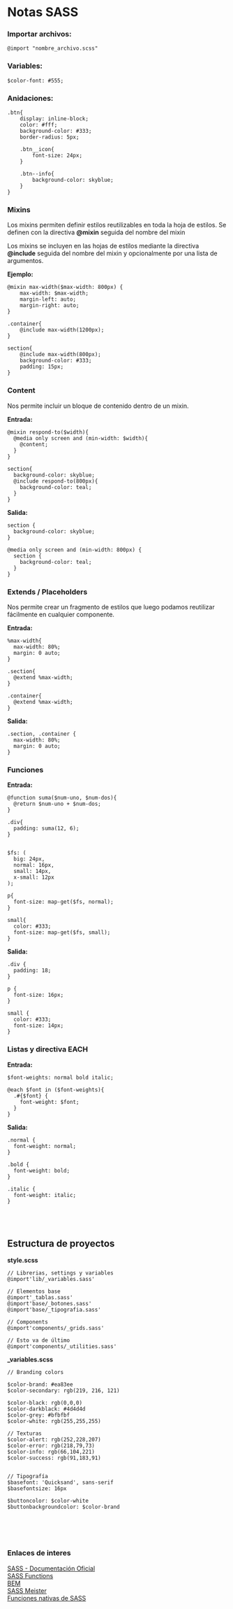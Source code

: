 # Notas SASS #

### Importar archivos: ###

`@import "nombre_archivo.scss"`


### Variables: ###

`$color-font: #555;`


### Anidaciones: ###

~~~
.btn{
	display: inline-block;
	color: #fff;
	background-color: #333;
	border-radius: 5px;

	.btn__icon{
		font-size: 24px;
	}

	.btn--info{
		background-color: skyblue;
	}
}
~~~


### Mixins ###

Los mixins permiten definir estilos reutilizables en toda la hoja de estilos.
Se definen con la directiva **@mixin** seguida del nombre del mixin

Los mixins se incluyen en las hojas de estilos mediante la directiva **@include** seguida del nombre del mixin y opcionalmente por una lista de argumentos.

**Ejemplo:**
~~~
@mixin max-width($max-width: 800px) {
	max-width: $max-width;
	margin-left: auto;
	margin-right: auto;
}

.container{
	@include max-width(1200px);
}

section{
	@include max-width(800px);
	background-color: #333;
	padding: 15px;
}
~~~


### Content ###

Nos permite incluir un bloque de contenido dentro de un mixin.

**Entrada:**

~~~
@mixin respond-to($width){
  @media only screen and (min-width: $width){
    @content;
  }
}

section{
  background-color: skyblue;
  @include respond-to(800px){
    background-color: teal;
  }
}
~~~

**Salida:**

~~~
section {
  background-color: skyblue;
}

@media only screen and (min-width: 800px) {
  section {
    background-color: teal;
  }
}
~~~


### Extends / Placeholders ###

Nos permite crear un fragmento de estilos que luego podamos reutilizar fácilmente en cualquier componente.

**Entrada:**

~~~
%max-width{
  max-width: 80%;
  margin: 0 auto;
}

.section{
  @extend %max-width;
}

.container{
  @extend %max-width;
}
~~~

**Salida:**

~~~
.section, .container {
  max-width: 80%;
  margin: 0 auto;
}
~~~


### Funciones ###

**Entrada:**

~~~
@function suma($num-uno, $num-dos){
  @return $num-uno + $num-dos;
}

.div{
  padding: suma(12, 6);
}


$fs: (
  big: 24px,
  normal: 16px,
  small: 14px,
  x-small: 12px
);

p{
  font-size: map-get($fs, normal);
}

small{
  color: #333;
  font-size: map-get($fs, small);
}
~~~

**Salida:**

~~~
.div {
  padding: 18;
}

p {
  font-size: 16px;
}

small {
  color: #333;
  font-size: 14px;
}
~~~


### Listas y directiva EACH ###

**Entrada:**

~~~
$font-weights: normal bold italic;

@each $font in ($font-weights){
  .#{$font} {
    font-weight: $font;
  }
}
~~~

**Salida:**

~~~
.normal {
  font-weight: normal;
}

.bold {
  font-weight: bold;
}

.italic {
  font-weight: italic;
}
~~~



<br><br>
## Estructura de proyectos ##

**style.scss**

~~~
// Librerias, settings y variables
@import'lib/_variables.sass'

// Elementos base
@import'_tablas.sass'
@import'base/_botones.sass'
@import'base/_tipografia.sass'

// Components
@import'components/_grids.sass'

// Esto va de último
@import'components/_utilities.sass'
~~~


**_variables.scss**

~~~
// Branding colors

$color-brand: #ea83ee
$color-secondary: rgb(219, 216, 121)

$color-black: rgb(0,0,0)
$color-darkblack: #4d4d4d
$color-grey: #bfbfbf
$color-white: rgb(255,255,255)

// Texturas
$color-alert: rgb(252,228,207)
$color-error: rgb(218,79,73)
$color-info: rgb(66,104,221)
$color-success: rgb(91,183,91)


// Tipografía
$basefont: 'Quicksand', sans-serif
$basefontsize: 16px

$buttoncolor: $color-white
$buttonbackgroundcolor: $color-brand
~~~


<br><br><br>
### Enlaces de interes ###

[SASS - Documentación Oficial](https://sass-lang.com/) <br>
[SASS Functions](http://sass-lang.com/documentation/Sass/Script/Functions.html) <br>
[BEM](http://getbem.com/introduction/) <br>
[SASS Meister](https://www.sassmeister.com/) <br>
[Funciones nativas de SASS](https://styde.net/lista-completa-de-funciones-nativas-de-sass/) <br>